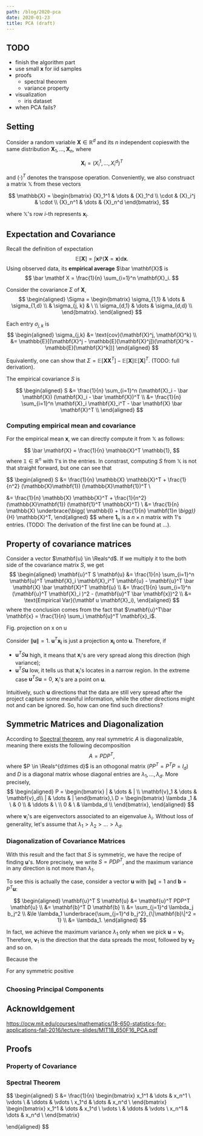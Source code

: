 ```yaml
---
path: /blog/2020-pca
date: 2020-01-23
title: PCA (draft)
---
```


## TODO
- finish the algorithm part
- use small $\mathbf{x}$ for iid samples
- proofs
  - spectral theorem
  - variance property
- visualization
  - iris dataset
- when PCA fails?

## Setting

Consider a random variable $\mathbf{X} \in \mathbb{R}^d$ and its $n$ independent copieswith the same distribution $\mathbf{X}_1, \dots, \mathbf{X}_n$, where 

$$
\mathbf{X}_i = ({X}_i^1, \dots, {X}_i^d)^T
$$

and $(\cdot)^T$ denotes the transpose operation. Conveniently, we also construact a matrix $\mathbb{X}$ from these vectors

$$
\mathbb{X} = \begin{bmatrix}
{X}_1^1 & \dots & {X}_1^d \\
\cdot & {X}_i^j & \cdot \\ 
{X}_n^1 & \dots & {X}_n^d
\end{bmatrix},
$$

where $\mathbb{X}$'s row $i$-th represents $\mathbf{x}_i$. 



## Expectation and Covariance

Recall the definition of expectation
$$
\mathbb{E}[\mathbf{X}] = \int \mathbf{x} \mathbb{P}(\mathbf{X}=\mathbf{x})\text{d}\mathbf{x}.
$$
Using observed data, its **empirical average** $\bar \mathbf{X}$ is
$$
\bar \mathbf X = \frac{1}{n} \sum_{i=1}^n \mathbf{X}_i.
$$

Consider the covariance $\Sigma$ of $\mathbf{X}$,
$$
\begin{aligned}
\Sigma = \begin{bmatrix} 
\sigma_{1,1} & \dots & \sigma_{1,d} \\
 & \sigma_{j, k} & \ \\
\sigma_{d,1} & \dots & \sigma_{d,d} \\
\end{bmatrix}.
\end{aligned}
$$

Each entry $\sigma_{j,k}$ is
$$
\begin{aligned}
\sigma_{j,k} &= \text{cov}(\mathbf{X}^j, \mathbf{X}^k) \\
&= \mathbb{E}[(\mathbf{X}^j - \mathbb{E}[\mathbf{X}^j])(\mathbf{X}^k - \mathbb{E}[\mathbf{X}^k])]
\end{aligned}
$$

Equivalently, one can show that $\Sigma = \mathbb{E}[\mathbf{X}\mathbf{X}^T] - \mathbb{E}[\mathbf{X}]\mathbb{E}[\mathbf{X}]^T$. (TODO: full derivation).

The empirical covariance $S$ is 

$$
\begin{aligned}
S &= \frac{1}{n} \sum_{i=1}^n (\mathbf{X}_i - \bar \mathbf{X}) (\mathbf{X}_i - \bar \mathbf{X})^T \\
&= \frac{1}{n} \sum_{i=1}^n \mathbf{X}_i \mathbf{X}_i^T - \bar \mathbf{X} \bar \mathbf{X}^T \\
\end{aligned}
$$

### Computing empirical mean and covariance
For the empirical mean $\mathbf{x}$, we can directly compute it from $\mathbb{X}$ as follows:

$$
\bar \mathbf{X} = \frac{1}{n} \mathbb{X}^T \mathbb{1},
$$
where $\mathbb{1} \in \mathbb{R}^n$ with 1's in the entries. In constrast, computing $S$ from $\mathbb{X}$ is not that straight forward, but one can see that 

$$
\begin{aligned}
S &=  \frac{1}{n} \mathbb{X} \mathbb{X}^T + \frac{1}{n^2} (\mathbb{X}\mathbf{1}) (\mathbb{X}\mathbf{1})^T \\

&= \frac{1}{n} \mathbb{X} \mathbb{X}^T + \frac{1}{n^2} (\mathbb{X}\mathbf{1}) (\mathbf{1}^T \mathbb{X}^T) \\
&= \frac{1}{n} \mathbb{X} \underbrace{\bigg( \mathbb{I} + \frac{1}{n} \mathbf{1}_n \bigg)}_{H} \mathbb{X}^T,
\end{aligned}
$$
where $\mathbf{1}_n$ is a $n \times n$ matrix with 1's entries. (TODO: The derivation of the first line can be found at ...).


## Property of covariance matrices
Consider a vector $\mathbf{u} \in \Reals^d$. If we multiply it to the both side of the covariance matrix $S$, we get
$$
\begin{aligned}
\mathbf{u}^T S \mathbf{u} &= \frac{1}{n} \sum_{i=1}^n \mathbf{u}^T  \mathbf{X}_i \mathbf{X}_i^T \mathbf{u} - \mathbf{u}^T  \bar \mathbf{X} \bar \mathbf{X}^T  \mathbf{u} \\
&= \frac{1}{n} \sum_{i=1}^n (\mathbf{u}^T  \mathbf{X}_i )^2  - (\mathbf{u}^T  \bar \mathbf{x})^2 \\
&= \text{Empirical Var}(\mathbf u \mathbf{X}_i),
\end{aligned}
$$
where the conclusion comes from the fact that $\mathbf{u}^T\bar \mathbf{x} = \frac{1}{n} \sum_i \mathbf{u}^T \mathbf{x}_i$.

Fig. projection on x on u

Consider $\|\mathbf u \| = 1$. $\mathbf{u}^T\mathbf{x_i}$ is just a projection $\mathbf{x_i}$ onto $\mathbf{u}$. Therefore, if 
- $\mathbf{u}^T S \mathbf{u}$ high, it means that $\mathbf x_i$'s are very spread along this direction (high variance);
- $\mathbf{u}^T S \mathbf{u}$ low, it tells us that  $\mathbf x_i$'s locates in a narrow region. In the extreme case $\mathbf{u}^T S \mathbf{u} =0$, $\mathbf x_i$'s are a point on $\mathbf u$. 

Intuitively, such $\mathbf{u}$ directions that the data are still very spread after the project capture some meaniful information, while the other directions might not and can be ignored. So, how can one find such directions?

## Symmetric Matrices and Diagonalization
According to [Spectral theorem](https://brilliant.org/wiki/spectral-theorem/#), any real symmetric $A$ is diagonalizable, meaning there exists the following decomposition
$$
A = PDP^T,
$$
where $P \in \Reals^{d\times d}$ is an othogonal matrix ($PP^T=P^TP=I_{d}$) and $D$ is a diagonal matrix whose diagonal entries are $\lambda_1, \dots, \lambda_d$. More precisely, 
$$
\begin{aligned}
P = \begin{bmatrix}
| & \dots & | \\ 
\mathbf{v}_1 & \dots & \mathbf{v}_d\\
| & \dots & |
\end{bmatrix},\  D = \begin{bmatrix}
\lambda _1 & \ & 0 \\
 & \ddots & \ \\
0 & \ & \lambda_d \\
\end{bmatrix},
\end{aligned}
$$

where $\mathbf{v}_i$'s are eigenvectors associated to an eigenvalue $\lambda_i$.  Without loss of generality, let's assume that $\lambda_1 > \lambda_2 > \dots > \lambda_d$.


### Diagonalization of Covariance Matrices
With this result and the fact that $S$ is symmetric, we have the recipe of finding $\mathbf u$'s. More precisely, we write $S = PDP^T$, and the maximum variance in any direction is not more than $\lambda_1$.

To see this is actually the case, consider a vector $\mathbf{u}$ with $\| \mathbf{u} \|=1$ and $\mathbf{b} = P^T \mathbf{u}$:

$$
\begin{aligned}
\mathbf{u}^T S \mathbf{u} &= \mathbf{u}^T PDP^T \mathbf{u}  \\ 
&= \mathbf{b}^T D \mathbf{b} \\
&= \sum_{j=1}^d \lambda_j b_j^2 \\
&\le \lambda_1 \underbrace{\sum_{j=1}^d b_j^2}_{\|\mathbf{b}\|^2 = 1} \\
&= \lambda_1.
\end{aligned}
$$

In fact, we achieve the maximum variance $\lambda_1$ only when we pick $\mathbf{u} = \mathbf{v}_1$. Therefore, $\mathbf{v}_1$ is the direction that the data spreads the most, followed by $\mathbf{v}_2$ and so on.

Because the 

For any symmetric positive 
## 

### Choosing Principal Components





## Acknowldgement

https://ocw.mit.edu/courses/mathematics/18-650-statistics-for-applications-fall-2016/lecture-slides/MIT18_650F16_PCA.pdf 





## Proofs
### Property of Covariance
### Spectral Theorem


$$
\begin{aligned}
S &=  \frac{1}{n} \begin{bmatrix}
x_1^1 &  \dots & x_n^1  \\
\vdots \ & \ddots & \vdots \\
x_1^d &  \dots & x_n^d  \\
\end{bmatrix} \begin{bmatrix}
x_1^1 &  \dots & x_1^d  \\
\vdots \ & \ddots & \vdots \\
x_n^1 &  \dots & x_n^d  \\
\end{bmatrix}

\end{aligned}
$$









